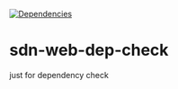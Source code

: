 [![Dependencies](https://img.shields.io/david/linarnan/sdn-web-dep-check.svg)](https://david-dm.org/linarnan/sdn-web-dep-check)

# sdn-web-dep-check


just for dependency check 


